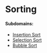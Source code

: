 # Sorting

#### Subdomains:

- [Insertion Sort](./insertion-sort)
- [Selection Sort](./selection-sort)
- [Bubble Sort](./bubble-sort)

